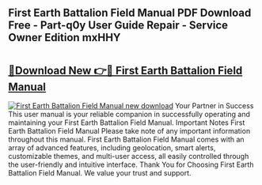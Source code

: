 ## First Earth Battalion Field Manual PDF Download Free - Part-q0y User Guide Repair - Service Owner Edition mxHHY

# <h2><a href="http://bc26729.oget.top/?id=First+Earth+Battalion+Field+Manual">🔗Download New 👉🔴 First Earth Battalion Field Manual</a></h2>

[![First Earth Battalion Field Manual new download](https://i.imgur.com/5g1atiW.png)](http://bc26729.oget.top/?id=First+Earth+Battalion+Field+Manual)
Your Partner in Success This user manual is your reliable companion in successfully operating and maintaining your First Earth Battalion Field Manual. Important Notes First Earth Battalion Field Manual Please take note of any important information throughout this manual. First Earth Battalion Field Manual comes with an array of advanced features, including geolocation, smart alerts, customizable themes, and multi-user access, all easily controlled through the user-friendly and intuitive interface. Thank You for Choosing First Earth Battalion Field Manual. We value your trust and support.
